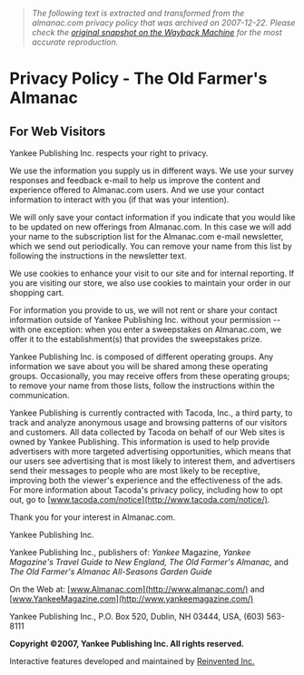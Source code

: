 > *The following text is extracted and transformed from the almanac.com privacy policy that was archived on 2007-12-22. Please check the [original snapshot on the Wayback Machine](https://web.archive.org/web/20071222234634id_/http%3A//www.almanac.com/privacy/index.php) for the most accurate reproduction.*

# Privacy Policy - The Old Farmer's Almanac

## For Web Visitors

Yankee Publishing Inc. respects your right to privacy. 

We use the information you supply us in different ways. We use your survey responses and feedback e-mail to help us improve the content and experience offered to Almanac.com users. And we use your contact information to interact with you (if that was your intention). 

We will only save your contact information if you indicate that you would like to be updated on new offerings from Almanac.com. In this case we will add your name to the subscription list for the Almanac.com e-mail newsletter, which we send out periodically. You can remove your name from this list by following the instructions in the newsletter text. 

We use cookies to enhance your visit to our site and for internal reporting. If you are visiting our store, we also use cookies to maintain your order in our shopping cart. 

For information you provide to us, we will not rent or share your contact information outside of Yankee Publishing Inc. without your permission -- with one exception: when you enter a sweepstakes on Almanac.com, we offer it to the establishment(s) that provides the sweepstakes prize. 

Yankee Publishing Inc. is composed of different operating groups. Any information we save about you will be shared among these operating groups. Occasionally, you may receive offers from these operating groups; to remove your name from those lists, follow the instructions within the communication. 

Yankee Publishing is currently contracted with Tacoda, Inc., a third party, to track and analyze anonymous usage and browsing patterns of our visitors and customers. All data collected by Tacoda on behalf of our Web sites is owned by Yankee Publishing. This information is used to help provide advertisers with more targeted advertising opportunities, which means that our users see advertising that is most likely to interest them, and advertisers send their messages to people who are most likely to be receptive, improving both the viewer's experience and the effectiveness of the ads. For more information about Tacoda's privacy policy, including how to opt out, go to [www.tacoda.com/notice](http://www.tacoda.com/notice/). 

Thank you for your interest in Almanac.com. 

Yankee Publishing Inc. 

Yankee Publishing Inc., publishers of: _Yankee_ Magazine, _Yankee Magazine's Travel Guide to New England,_ _The Old Farmer's Almanac,_ and _The Old Farmer's Almanac All-Seasons Garden Guide_

On the Web at: [www.Almanac.com](http://www.almanac.com/) and [www.YankeeMagazine.com](http://www.yankeemagazine.com/)

Yankee Publishing Inc.,  P.O. Box 520, Dublin, NH 03444, USA,  (603) 563-8111

**Copyright ©2007, Yankee Publishing Inc. All rights reserved.**

Interactive features developed and maintained by [Reinvented Inc.](http://www.reinvented.info/)
